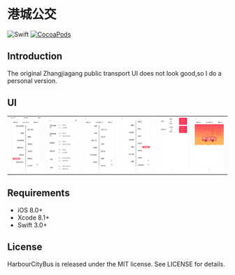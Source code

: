# 港城公交
![Swift](https://img.shields.io/badge/Swift-3.0-orange.svg)
[![CocoaPods](https://img.shields.io/cocoapods/l/AFNetworking.svg)]()
## Introduction

The original Zhangjiagang public transport UI does not look good,so I do a personal version.

## UI 

<table>
<tr>
<td><img src="https://github.com/EagleKing/HarbourCityBus/blob/master/MarkdownImg/Simulator%20Screen%20Shot%202016年12月29日%20上午9.59.43.png"/></td>
<td><img src="https://github.com/EagleKing/HarbourCityBus/blob/master/MarkdownImg/Simulator%20Screen%20Shot%202016年12月30日%20上午9.14.09.png"/></td>
<td><img src="https://github.com/EagleKing/HarbourCityBus/blob/master/MarkdownImg/Simulator%20Screen%20Shot%202016年12月30日%20上午9.14.31.png"/></td>
<td><img src="https://github.com/EagleKing/HarbourCityBus/blob/master/MarkdownImg/Simulator%20Screen%20Shot%202016年12月30日%20上午9.14.35.png"/></td>
<td><img src="https://github.com/EagleKing/HarbourCityBus/blob/master/MarkdownImg/Simulator%20Screen%20Shot%202016年12月30日%20上午9.14.38.png"></td>
<td><img src = "https://github.com/EagleKing/HarbourCityBus/blob/master/MarkdownImg/Simulator%20Screen%20Shot%202016年12月30日%20上午9.37.05.png"></td>
</tr>
<tr>
</table>

## Requirements

- iOS 8.0+
- Xcode 8.1+
- Swift 3.0+

## License

HarbourCityBus is released under the MIT license. See LICENSE for details.
